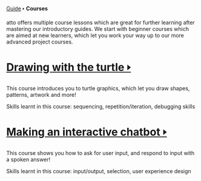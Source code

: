 [Guide](/index.md) 🢒 **Courses**

atto offers multiple course lessons which are great for further learning after mastering our introductory guides. We start with beginner courses which are aimed at new learners, which let you work your way up to our more advanced project courses.

<h1 class="reference"><a href="/courses/turtle.md">Drawing with the turtle 🢒</a></h1>
This course introduces you to turtle graphics, which let you draw shapes, patterns, artwork and more!

Skills learnt in this course: sequencing, repetition/iteration, debugging skills

<h1 class="reference"><a href="/courses/chatbot.md">Making an interactive chatbot 🢒</a></h1>
This course shows you how to ask for user input, and respond to input with a spoken answer!

Skills learnt in this course: input/output, selection, user experience design